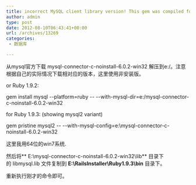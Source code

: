 ```yaml
---
title: incorrect MySQL client library version! This gem was compiled for 6.0.0 but the client library is 5.5.20. 的解决办法
author: admin
type: post
date: 2012-08-10T06:43:41+00:00
url: /archives/13269
categories:
 - 数据库

---
```

从mysql官方下载 mysql-connector-c-noinstall-6.0.2-win32 解压到e:/。注意根据自己的实际情况下载相对应的版本，这里使用非安装版。

or Ruby 1.9.2:

 gem install mysql --platform=ruby -- --with-mysql-dir=e:/mysql-connector-c-noinstall-6.0.2-win32

for Ruby 1.9.3: (showing mysql2 variant)

 gem pristine mysql2 -- --with-mysql-config=e:\mysql-connector-c-noinstall-6.0.2-win32

这里我用64位的win7系统.

然后将** E:\mysql-connector-c-noinstall-6.0.2-win32\lib** 目录下的 libmysql.lib 文件复制到 **E:\RailsInstaller\Ruby1.9.3\bin** 目录下。

重新执行刚才的命令即可。